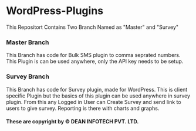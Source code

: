 # WordPress-Plugins

This Repositort Contains Two Branch Named as "Master" and "Survey"

### Master Branch
This Branch has code for Bulk SMS plugin to comma seprated numbers. This Plugin is can be used anywhere, only the API key needs to be setup.

### Survey Branch
This Branch has code for Survey plugin, made for WordPress. This is client specific Plugin but the basics of this plugin can be used anywhere in survey plugin. From this any Logged in User can Create Survey and send link to users to give survey.
Reporting is there with charts and graphs.


#### These are copyright by &copy; DEAN INFOTECH PVT. LTD.
